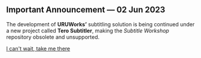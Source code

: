 ## Important Announcement — 02 Jun 2023

The development of **URUWorks’** subtitling solution is being continued under a new project called **Tero Subtitler**, making the *Subtitle Workshop* repository obsolete and unsupported.

[I can't wait, take me there](https://github.com/URUWorks/TeroSubtitler)
